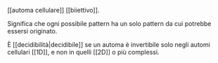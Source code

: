 [[automa cellulare]] [[biiettivo]].

Significa che ogni possibile pattern ha un solo pattern da cui potrebbe essersi originato.

È [[decidibilità|decidibile]] se un automa è invertibile solo negli automi cellulari [[1D]], e non in quelli [[2D]] o più complessi.
